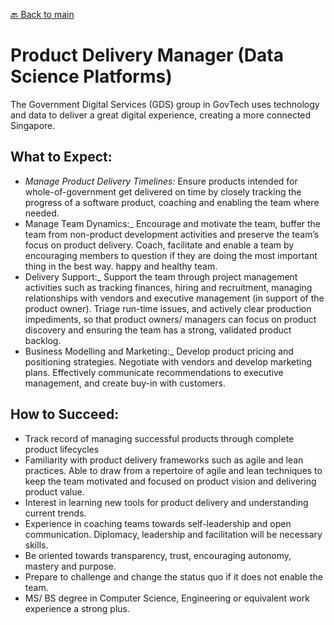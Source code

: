 [:back: Back to main](README.md)

# Product Delivery Manager (Data Science Platforms)

The Government Digital Services (GDS) group in GovTech uses technology and data to deliver a great digital experience, creating a more connected Singapore.

## What to Expect:

- _Manage Product Delivery Timelines:_ Ensure products intended for whole-of-government get delivered on time by closely tracking the progress of a software product, coaching and enabling the team where needed. 
- Manage Team Dynamics:_ Encourage and motivate the team, buffer the team from non-product development activities and preserve the team’s focus on product delivery. Coach, facilitate and enable a team by encouraging members to question if they are doing the most important thing in the best way. happy and healthy team.
- Delivery Support:_ Support the team through project management activities such as tracking finances, hiring and recruitment, managing relationships with vendors and executive management (in support of the product owner). Triage run-time issues, and actively clear production impediments, so that product owners/ managers can focus on product discovery and ensuring the team has a strong, validated product backlog.
- Business Modelling and Marketing:_ Develop product pricing and positioning strategies. Negotiate with vendors and develop marketing plans. Effectively communicate recommendations to executive management, and create buy-in with customers.


## How to Succeed:

- Track record of managing successful products through complete product lifecycles
- Familiarity with product delivery frameworks such as agile and lean practices. Able to draw from a repertoire of agile and lean techniques to keep the team motivated and focused on product vision and delivering product value. 
- Interest in learning new tools for product delivery and understanding current trends.
- Experience in coaching teams towards self-leadership and open communication. Diplomacy, leadership and facilitation will be necessary skills.
- Be oriented towards transparency, trust, encouraging autonomy, mastery and purpose.
- Prepare to challenge and change the status quo if it does not enable the team.
- MS/ BS degree in Computer Science, Engineering or equivalent work experience a strong plus.
